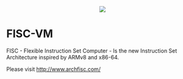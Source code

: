 <p align="center"><a href="http://www.archfisc.com/"><img src="http://www.archfisc.com/assets/fisc_logo_virtualmachine_resized.jpg"></a></p>

# FISC-VM 
FISC - Flexible Instruction Set Computer - Is the new Instruction Set Architecture inspired by ARMv8 and x86-64.

Please visit http://www.archfisc.com/

